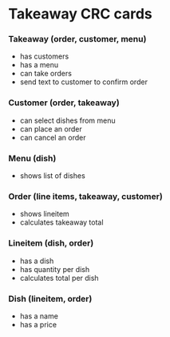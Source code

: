 # Takeaway CRC cards

### Takeaway (order, customer, menu)
* has customers
* has a menu
* can take orders
* send text to customer to confirm order

### Customer (order, takeaway)
* can select dishes from menu
* can place an order
* can cancel an order

### Menu (dish)
* shows list of dishes

### Order (line items, takeaway, customer)
* shows lineitem
* calculates takeaway total

### Lineitem (dish, order)
* has a dish
* has quantity per dish
* calculates total per dish

### Dish (lineitem, order)
* has a name
* has a price

